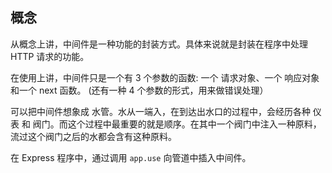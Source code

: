 ## 概念

从概念上讲，中间件是一种功能的封装方式。具体来说就是封装在程序中处理 HTTP 请求的功能。

在使用上讲，中间件只是一个有 3 个参数的函数: 一个 请求对象、一个 响应对象 和一个 next 函数。
(还有一种 4 个参数的形式，用来做错误处理）

可以把中间件想象成 水管。水从一端入，在到达出水口的过程中，会经历各种 仪表 和 阀门。而这个过程中最重要的就是顺序。在其中一个阀门中注入一种原料，流过这个阀门之后的水都会含有这种原料。

在 Express 程序中，通过调用 `app.use` 向管道中插入中间件。

